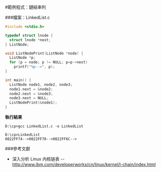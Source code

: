 #範例程式：鏈結串列

###檔案：LinkedList.c

```c
#include <stdio.h>

typedef struct lnode { 
  struct lnode *next;
} ListNode;

void ListNodePrint(ListNode *node) {
  ListNode *p;
  for (p = node; p != NULL; p=p->next)
    printf("%p-->", p);
}

int main() {
  ListNode node1, node2, node3;
  node1.next = &node2;
  node2.next = &node3;
  node3.next = NULL;
  ListNodePrint(&node1);
}
```

**執行結果**

    D:\cp>gcc LinkedList.c -o LinkedList

    D:\cp>LinkedList
    0022FF74-->0022FF70-->0022FF6C-->

###參考文獻

* 深入分析 Linux 内核链表 -- http://www.ibm.com/developerworks/cn/linux/kernel/l-chain/index.html